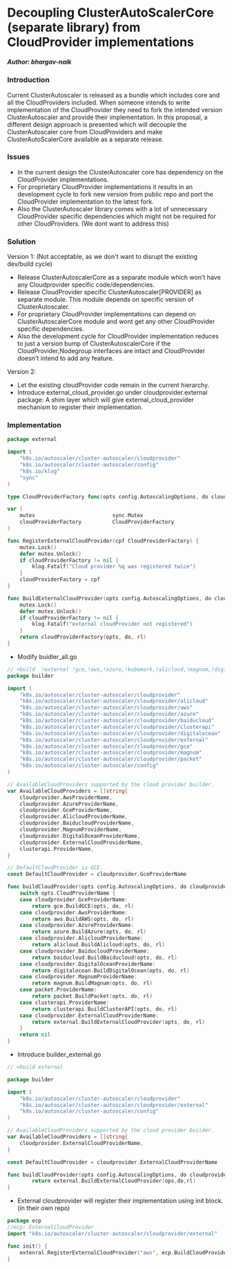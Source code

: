 # Decoupling ClusterAutoScalerCore (separate library) from CloudProvider implementations
##### Author: bhargav-naik

### Introduction
Current ClusterAutoscaler is released as a bundle which includes core and all the CloudProviders included.
When someone intends to write implementation of the CloudProvider they need to fork the intended version ClusterAutoscaler and provide their implementation.
In this proposal, a different design approach is presented which will decouple the ClusterAutoscaler core from CloudProviders and make ClusterAutoScalerCore available as a separate release. 

### Issues
- In the current design the ClusterAutoscaler core has dependency on the CloudProvider implementations.
- For proprietary CloudProvider implementations it results in an development cycle to fork new version from public repo and port the CloudProvider implementation to the latest fork.
- Also the ClusterAutoscaler library comes with a lot of unnecessary CloudProvider specific dependencies which might not be required for other CloudProviders. (We dont want to address this)

### Solution
Version 1:  (Not acceptable, as we don't want to disrupt the existing dev/build cycle)
- Release ClusterAutoscalerCore as a separate module which won't have any Cloudprovider specific code/dependencies.
- Release CloudProvider specific ClusterAutoscaler[PROVIDER] as separate module. This module depends on specific version of ClusterAutoscaler.
- For proprietary CloudProvider implementations can depend on ClusterAutoscalerCore module and wont get any other CloudProvider specific dependencies.
- Also the development cycle for CloudProvider implementation reduces to just a version bump of ClusterAutoscalerCore if the CloudProvider,Nodegroup interfaces are intact and CloudProvider doesn't intend to add any feature.

Version 2:
- Let the existing cloudProvider code remain in the current hierarchy.
- Introduce external_cloud_provider.go under cloudprovider.external package: A shim layer which will give external_cloud_provider mechanism to register their implementation.

### Implementation
```go
package external

import (
	"k8s.io/autoscaler/cluster-autoscaler/cloudprovider"
	"k8s.io/autoscaler/cluster-autoscaler/config"
	"k8s.io/klog"
	"sync"
)

type CloudProviderFactory func(opts config.AutoscalingOptions, do cloudprovider.NodeGroupDiscoveryOptions, rl *cloudprovider.ResourceLimiter) cloudprovider.CloudProvider

var (
	mutex                         sync.Mutex
	cloudProviderFactory          CloudProviderFactory
)

func RegisterExternalCloudProvider(cpf CloudProviderFactory) {
	mutex.Lock()
	defer mutex.Unlock()
	if cloudProviderFactory != nil {
		klog.Fatalf("Cloud provider %q was registered twice")
	}
	cloudProviderFactory = cpf
}

func BuildExternalCloudProvider(opts config.AutoscalingOptions, do cloudprovider.NodeGroupDiscoveryOptions, rl *cloudprovider.ResourceLimiter) cloudprovider.CloudProvider {
	mutex.Lock()
	defer mutex.Unlock()
	if cloudProviderFactory != nil {
		klog.Fatalf("external cloudProvider not registered")
	}
	return cloudProviderFactory(opts, do, rl)
}
```

- Modify buidler_all.go
```go
// +build  !external !gce,!aws,!azure,!kubemark,!alicloud,!magnum,!digitalocean,!clusterapi
package builder

import (
	"k8s.io/autoscaler/cluster-autoscaler/cloudprovider"
	"k8s.io/autoscaler/cluster-autoscaler/cloudprovider/alicloud"
	"k8s.io/autoscaler/cluster-autoscaler/cloudprovider/aws"
	"k8s.io/autoscaler/cluster-autoscaler/cloudprovider/azure"
	"k8s.io/autoscaler/cluster-autoscaler/cloudprovider/baiducloud"
	"k8s.io/autoscaler/cluster-autoscaler/cloudprovider/clusterapi"
	"k8s.io/autoscaler/cluster-autoscaler/cloudprovider/digitalocean"
	"k8s.io/autoscaler/cluster-autoscaler/cloudprovider/external"
	"k8s.io/autoscaler/cluster-autoscaler/cloudprovider/gce"
	"k8s.io/autoscaler/cluster-autoscaler/cloudprovider/magnum"
	"k8s.io/autoscaler/cluster-autoscaler/cloudprovider/packet"
	"k8s.io/autoscaler/cluster-autoscaler/config"
)

// AvailableCloudProviders supported by the cloud provider builder.
var AvailableCloudProviders = []string{
	cloudprovider.AwsProviderName,
	cloudprovider.AzureProviderName,
	cloudprovider.GceProviderName,
	cloudprovider.AlicloudProviderName,
	cloudprovider.BaiducloudProviderName,
	cloudprovider.MagnumProviderName,
	cloudprovider.DigitalOceanProviderName,
	cloudprovider.ExternalCloudProviderName,
	clusterapi.ProviderName,
}

// DefaultCloudProvider is GCE.
const DefaultCloudProvider = cloudprovider.GceProviderName

func buildCloudProvider(opts config.AutoscalingOptions, do cloudprovider.NodeGroupDiscoveryOptions, rl *cloudprovider.ResourceLimiter) cloudprovider.CloudProvider {
	switch opts.CloudProviderName {
	case cloudprovider.GceProviderName:
		return gce.BuildGCE(opts, do, rl)
	case cloudprovider.AwsProviderName:
		return aws.BuildAWS(opts, do, rl)
	case cloudprovider.AzureProviderName:
		return azure.BuildAzure(opts, do, rl)
	case cloudprovider.AlicloudProviderName:
		return alicloud.BuildAlicloud(opts, do, rl)
	case cloudprovider.BaiducloudProviderName:
		return baiducloud.BuildBaiducloud(opts, do, rl)
	case cloudprovider.DigitalOceanProviderName:
		return digitalocean.BuildDigitalOcean(opts, do, rl)
	case cloudprovider.MagnumProviderName:
		return magnum.BuildMagnum(opts, do, rl)
	case packet.ProviderName:
		return packet.BuildPacket(opts, do, rl)
	case clusterapi.ProviderName:
		return clusterapi.BuildClusterAPI(opts, do, rl)
	case cloudprovider.ExternalCloudProviderName:
		return external.BuildExternalCloudProvider(opts, do, rl)
	}
	return nil
}
```

- Introduce builder_external.go
```go
// +build external

package builder

import (
	"k8s.io/autoscaler/cluster-autoscaler/cloudprovider"
	"k8s.io/autoscaler/cluster-autoscaler/cloudprovider/external"
	"k8s.io/autoscaler/cluster-autoscaler/config"
)

// AvailableCloudProviders supported by the cloud provider builder.
var AvailableCloudProviders = []string{
	cloudprovider.ExternalCloudProviderName,
}

const DefaultCloudProvider = cloudprovider.ExternalCloudProviderName

func buildCloudProvider(opts config.AutoscalingOptions, do cloudprovider.NodeGroupDiscoveryOptions, rl *cloudprovider.ResourceLimiter) cloudprovider.CloudProvider {
		return external.BuildExternalCloudProvider(ops,do,rl)
}
```

- External cloudprovider will register their implementation using init block. (in their own repo)
```go
package ecp
//ecp: ExternalCloudProvider
import "k8s.io/autoscaler/cluster-autoscaler/cloudprovider/external"

func init() {
	extenral.RegisterExternalCloudProvider("aws", ecp.BuildCloudProvider)
}
```
